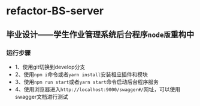 # refactor-BS-server
## 毕业设计——学生作业管理系统后台程序```node版```重构中
### 运行步骤
+ 1、使用git切换到develop分支
+ 2、使用```npm i```命令或者```yarn install```安装相应插件和模块
+ 3、使用```npm run start```或者```yarn start```命令启动后台程序服务
+ 4、使用浏览器进入```http://localhost:9000/swagger#/```网址，可以使用swagger文档进行测试